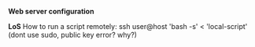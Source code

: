 **Web server configuration**

**LoS**
How to run a script remotely:
ssh user@host 'bash -s' < 'local-script'
(dont use sudo, public key error? why?)